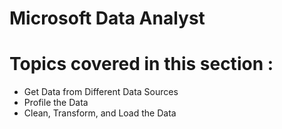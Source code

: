 # Microsoft Data Analyst



# Topics covered in this section :
* Get Data from Different Data Sources
* Profile the Data
* Clean, Transform, and Load the Data

